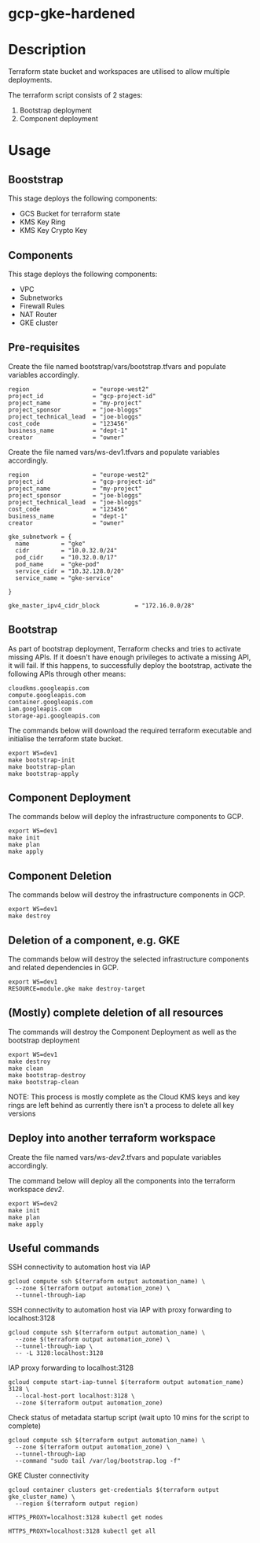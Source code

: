 # gcp-gke-hardened

# Description
Terraform state bucket and workspaces are utilised to allow multiple deployments.

The terraform script consists of 2 stages:
1. Bootstrap deployment
1. Component deployment

# Usage
## Booststrap
This stage deploys the following components:
* GCS Bucket for terraform state
* KMS Key Ring
* KMS Key Crypto Key

## Components
This stage deploys the following components:
* VPC
* Subnetworks
* Firewall Rules
* NAT Router
* GKE cluster

## Pre-requisites
Create the file named bootstrap/vars/bootstrap.tfvars and populate variables accordingly.
```
region                  = "europe-west2"
project_id              = "gcp-project-id"
project_name            = "my-project"
project_sponsor         = "joe-bloggs"
project_technical_lead  = "joe-bloggs"
cost_code               = "123456"
business_name           = "dept-1"
creator                 = "owner"
```

Create the file named vars/ws-dev1.tfvars and populate variables accordingly.
```
region                  = "europe-west2"
project_id              = "gcp-project-id"
project_name            = "my-project"
project_sponsor         = "joe-bloggs"
project_technical_lead  = "joe-bloggs"
cost_code               = "123456"
business_name           = "dept-1"
creator                 = "owner"

gke_subnetwork = {
  name         = "gke"
  cidr         = "10.0.32.0/24"
  pod_cidr     = "10.32.0.0/17"
  pod_name     = "gke-pod"
  service_cidr = "10.32.128.0/20"
  service_name = "gke-service"

}

gke_master_ipv4_cidr_block          = "172.16.0.0/28"
```

## Bootstrap
As part of bootstrap deployment, Terraform checks and tries to activate missing APIs. If it doesn't have enough privileges to activate a missing API, it will fail. If this happens, to successfully deploy the bootstrap, activate the following APIs through other means:

```
cloudkms.googleapis.com
compute.googleapis.com
container.googleapis.com
iam.googleapis.com
storage-api.googleapis.com
```

The commands below will download the required terraform executable and initialise the terraform state bucket.
```
export WS=dev1
make bootstrap-init
make bootstrap-plan
make bootstrap-apply
```

## Component Deployment
The commands below will deploy the infrastructure components to GCP.
```
export WS=dev1
make init 
make plan 
make apply
```

## Component Deletion
The commands below will destroy the infrastructure components in GCP.
```
export WS=dev1
make destroy
 ```

## Deletion of a component, e.g. GKE
The commands below will destroy the selected infrastructure components and related dependencies in GCP.
```
export WS=dev1
RESOURCE=module.gke make destroy-target
```

## (Mostly) complete deletion of all resources
The commands will destroy the Component Deployment as well as the bootstrap deployment
```
export WS=dev1
make destroy
make clean
make bootstrap-destroy
make bootstrap-clean
```

NOTE: This process is mostly complete as the Cloud KMS keys and key rings are left behind as currently there isn't a process to delete all key versions

## Deploy into another terraform workspace
Create the file named vars/ws-*dev2*.tfvars and populate variables accordingly.

The command below will deploy all the components into the terraform workspace *dev2*.
```
export WS=dev2
make init 
make plan 
make apply
```

## Useful commands
SSH connectivity to automation host via IAP
```shell script
gcloud compute ssh $(terraform output automation_name) \
  --zone $(terraform output automation_zone) \
  --tunnel-through-iap
```

SSH connectivity to automation host via IAP with proxy forwarding to localhost:3128
```shell script
gcloud compute ssh $(terraform output automation_name) \
  --zone $(terraform output automation_zone) \
  --tunnel-through-iap \
  -- -L 3128:localhost:3128
```

IAP proxy forwarding to localhost:3128
```shell script
gcloud compute start-iap-tunnel $(terraform output automation_name) 3128 \
  --local-host-port localhost:3128 \
  --zone $(terraform output automation_zone)
```

Check status of metadata startup script (wait upto 10 mins for the script to complete)
```shell script
gcloud compute ssh $(terraform output automation_name) \
  --zone $(terraform output automation_zone) \
  --tunnel-through-iap 
  --command "sudo tail /var/log/bootstrap.log -f"
```

GKE Cluster connectivity
```shell script
gcloud container clusters get-credentials $(terraform output gke_cluster_name) \
  --region $(terraform output region)

HTTPS_PROXY=localhost:3128 kubectl get nodes

HTTPS_PROXY=localhost:3128 kubectl get all
```
